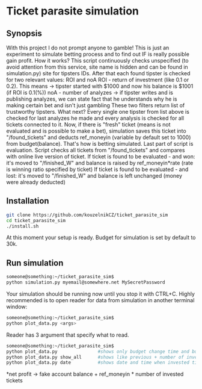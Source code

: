 # Ticket parasite simulation

## Synopsis

With this project I do not prompt anyone to gamble! This is just an experiment to simulate betting process and to find out IF is really possible gain profit.
How it works?
This script continuously checks unspecified (to avoid attention from this service, site name is hidden and can be found in simulation.py) site for tipsters IDs.
After that each found tipster is checked for two relevant values: ROI and noA
ROI - return of investment (like 0.1 or 0.2). This means -> tipster started with $1000 and now his balance is $1001 (if ROI is 0.1(%))
noA - number of analyzes -> if tipster writes and is publishing analyzes, we can state fact that he understands why he is making certain bet and isn't just gambling
These two filters return list of trustworthy tipsters. What next?
Every single one tipster from list above is checked for last analyzes he made and every analysis is checked for all tickets connected to it.
Now, if there is "fresh" ticket (means is not evaluated and is possible to make a bet), simulation saves this ticket into "/found_tickets" and deducts ref_moneyin (variable by default set to 1000) from budget(balance).
That's how is betting simulated.
Last part of script is evaluation. Script checks all tickets from "/found_tickets" and compares with online live version of ticket. 
If ticket is found to be evaluated - and won: it's moved to "/finished_W" and balance is raised by ref_moneyin*rate (rate is winning ratio specified by ticket)
If ticket is found to be evaluated - and lost: it's moved to "/finished_W" and balance is left unchanged (money were already deducted)

## Installation
```bash
git clone https://github.com/kouzelnikCZ/ticket_parasite_sim
cd ticket_parasite_sim
./install.sh
```
At this moment your setup is ready. Budget for simulation is set by default to 30k.

## Run simulation
```bash
someone@something:~/ticket_parasite_sim$
python simulation.py myemail@somewhere.net MySecretPassword
```
Your simulation should be running now until you stop it with CTRL+C. Highly recommended is to open reader for data from simulation in another terminal window:
```bash
someone@something:~/ticket_parasite_sim$
python plot_data.py <args>
```
Reader has 3 argument that specify what to read.
```bash
someone@something:~/ticket_parasite_sim$
python plot_data.py               #shows only budget change time and budget value
python plot_data.py show_all      #shows like previous + number of invested tickets, number of profitable and lossy and net profit* 
python plot_data.py date          #shows date and time when invested tickets will be evaluated
```
*net profit -> fake account balance + ref_moneyin * number of invested tickets
